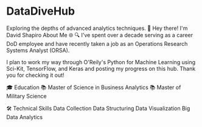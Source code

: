 # DataDiveHub
Exploring the depths of advanced analytics techniques.
👋 Hey there! I'm David Shapiro
About Me 🌐
🔍 I've spent over a decade serving as a career DoD employee and have recently taken a job as an Operations Research Systems Analyst (ORSA). 

I plan to work my way through O'Reily's Python for Machine Learning using Sci-Kit, TensorFlow, and Keras and posting my progress on this hub. Thank you for checking it out!

🎓 Education
📚 Master of Science in Business Analytics
📚 Master of Military Science

🛠️ Technical Skills
Data Collection
Data Structuring
Data Visualization
Big Data Analytics

